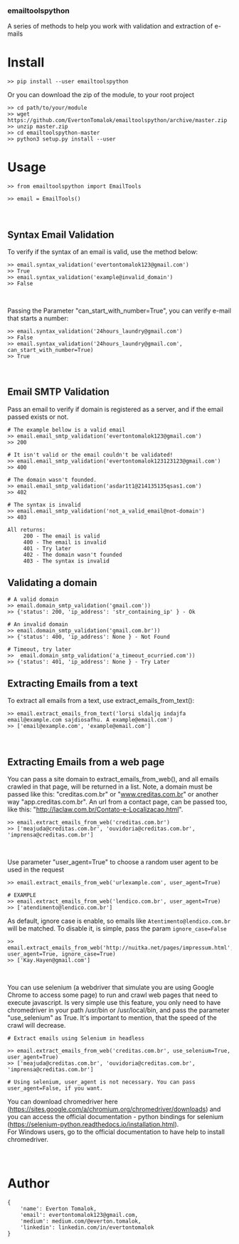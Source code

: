 ### emailtoolspython
A series of methods to help you work with validation and extraction of e-mails
<br>

# Install

    >> pip install --user emailtoolspython
    
    
Or you can download the zip of the module, to your root project
    
    >> cd path/to/your/module
    >> wget https://github.com/EvertonTomalok/emailtoolspython/archive/master.zip
    >> unzip master.zip
    >> cd emailtoolspython-master
    >> python3 setup.py install --user

# Usage

    >> from emailtoolspython import EmailTools

    >> email = EmailTools()

<br>

## Syntax Email Validation
To verify if the syntax of an email is valid, use the method below:
    
    >> email.syntax_validation('evertontomalok123@gmail.com')
    >> True
    >> email.syntax_validation('example@invalid_domain')
    >> False
<br>
    
Passing the Parameter "can_start_with_number=True", you can verify e-mail that starts a number:

    >> email.syntax_validation('24hours_laundry@gmail.com')
    >> False
    >> email.syntax_validation('24hours_laundry@gmail.com', can_start_with_number=True)
    >> True
<br>
   
 ## Email SMTP Validation
 
 Pass an email to verify if domain is registered as a server, and if the email passed exists or not.
    
    # The example bellow is a valid email
    >> email.email_smtp_validation('evertontomalok123@gmail.com')   
    >> 200 
    
    # It isn't valid or the email couldn't be validated!
    >> email.email_smtp_validation('evertontomalok123123123@gmail.com')   
    >> 400 
    
    # The domain wasn't founded.
    >> email.email_smtp_validation('asdar1t1@214135135qsas1.com')
    >> 402 
    
    # The syntax is invalid
    >> email.email_smtp_validation('not_a_valid_email@not-domain')
    >> 403
    
    All returns:
         200 - The email is valid
         400 - The email is invalid
         401 - Try later
         402 - The domain wasn't founded
         403 - The syntax is invalid

  ## Validating a domain
    # A valid domain
    >> email.domain_smtp_validation('gmail.com'))
    >> {'status': 200, 'ip_address': 'str_containing_ip' } - Ok

    # An invalid domain
    >> email.domain_smtp_validation('gmail.com.br'))
    >> {'status': 400, 'ip_address': None } - Not Found
    
    # Timeout, try later
    >>  email.domain_smtp_validation('a_timeout_ocurried.com'))
    >> {'status': 401, 'ip_address': None } - Try Later
    

 ## Extracting Emails from a text
To extract all emails from a text, use extract_emails_from_text():
    
    >> email.extract_emails_from_text('lorsi sldaljq indajfa email@example.com sajdiosafhu. A example@email.com')
    >> ['email@example.com', 'example@email.com']

<br>

## Extracting Emails from a web page
You can pass a site domain to extract_emails_from_web(), and all emails crawled in that page, will be returned in a list. 
Note, a domain must be passed like this: "creditas.com.br" or "www.creditas.com.br" or another way "app.creditas.com.br".
An url from a contact page, can be passed too, like this: "http://laclaw.com.br/Contato-e-Localizacao.html".


    >> email.extract_emails_from_web('creditas.com.br')
    >> ['meajuda@creditas.com.br', 'ouvidoria@creditas.com.br', 'imprensa@creditas.com.br']
<br>

Use parameter "user_agent=True" to choose a random user agent to be used in the request
    
    >> email.extract_emails_from_web('urlexample.com', user_agent=True)

    # EXAMPLE
    >> email.extract_emails_from_web('lendico.com.br', user_agent=True)
    >> ['atendimento@lendico.com.br']

As default, ignore case is enable, so emails like `Atentimento@lendico.com.br` will be matched.
To disable it, is simple, pass the param `ignore_case=False`

    >> email.extract_emails_from_web('http://nuitka.net/pages/impressum.html', user_agent=True, ignore_case=True)
    >> ['Kay.Hayen@gmail.com']

 <br>
 
 You can use selenium (a webdriver that simulate you are using Google Chrome to access some page) to run and crawl web pages
 that need to execute javascript.
 Is very simple use this feature, you only need to have chromedriver in your path /usr/bin or /usr/local/bin, and pass the parameter
 "use_selenium" as True. It's important to mention, that the speed of the crawl will decrease.
 
    # Extract emails using Selenium in headless
    
    >> email.extract_emails_from_web('creditas.com.br', use_selenium=True, user_agent=True) 
    >> ['meajuda@creditas.com.br', 'ouvidoria@creditas.com.br', 'imprensa@creditas.com.br']
    
    # Using selenium, user_agent is not necessary. You can pass user_agent=False, if you want.
    
 You can download chromedriver here (https://sites.google.com/a/chromium.org/chromedriver/downloads) and you can access the
 official documentation - python bindings for selenium (https://selenium-python.readthedocs.io/installation.html).<br>
 For Windows users, go to the official documentation to have help to install chromedriver.
<br><br><br>
# Author
    {
        'name': Everton Tomalok,
        'email': evertontomalok123@gmail.com,
        'medium': medium.com/@everton.tomalok,
        'linkedin': linkedin.com/in/evertontomalok
    }
